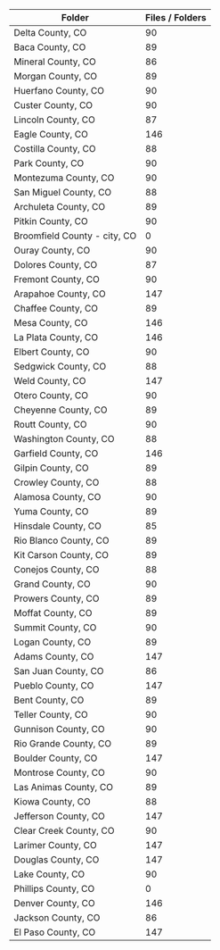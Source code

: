 | Folder                       |   Files / Folders |
|------------------------------|-------------------|
| Delta County, CO             |                90 |
| Baca County, CO              |                89 |
| Mineral County, CO           |                86 |
| Morgan County, CO            |                89 |
| Huerfano County, CO          |                90 |
| Custer County, CO            |                90 |
| Lincoln County, CO           |                87 |
| Eagle County, CO             |               146 |
| Costilla County, CO          |                88 |
| Park County, CO              |                90 |
| Montezuma County, CO         |                90 |
| San Miguel County, CO        |                88 |
| Archuleta County, CO         |                89 |
| Pitkin County, CO            |                90 |
| Broomfield County - city, CO |                 0 |
| Ouray County, CO             |                90 |
| Dolores County, CO           |                87 |
| Fremont County, CO           |                90 |
| Arapahoe County, CO          |               147 |
| Chaffee County, CO           |                89 |
| Mesa County, CO              |               146 |
| La Plata County, CO          |               146 |
| Elbert County, CO            |                90 |
| Sedgwick County, CO          |                88 |
| Weld County, CO              |               147 |
| Otero County, CO             |                90 |
| Cheyenne County, CO          |                89 |
| Routt County, CO             |                90 |
| Washington County, CO        |                88 |
| Garfield County, CO          |               146 |
| Gilpin County, CO            |                89 |
| Crowley County, CO           |                88 |
| Alamosa County, CO           |                90 |
| Yuma County, CO              |                89 |
| Hinsdale County, CO          |                85 |
| Rio Blanco County, CO        |                89 |
| Kit Carson County, CO        |                89 |
| Conejos County, CO           |                88 |
| Grand County, CO             |                90 |
| Prowers County, CO           |                89 |
| Moffat County, CO            |                89 |
| Summit County, CO            |                90 |
| Logan County, CO             |                89 |
| Adams County, CO             |               147 |
| San Juan County, CO          |                86 |
| Pueblo County, CO            |               147 |
| Bent County, CO              |                89 |
| Teller County, CO            |                90 |
| Gunnison County, CO          |                90 |
| Rio Grande County, CO        |                89 |
| Boulder County, CO           |               147 |
| Montrose County, CO          |                90 |
| Las Animas County, CO        |                89 |
| Kiowa County, CO             |                88 |
| Jefferson County, CO         |               147 |
| Clear Creek County, CO       |                90 |
| Larimer County, CO           |               147 |
| Douglas County, CO           |               147 |
| Lake County, CO              |                90 |
| Phillips County, CO          |                 0 |
| Denver County, CO            |               146 |
| Jackson County, CO           |                86 |
| El Paso County, CO           |               147 |